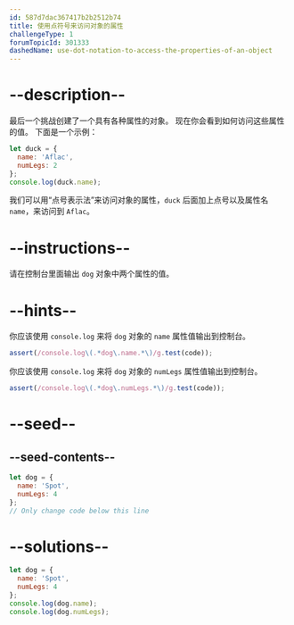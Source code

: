 ```yaml
---
id: 587d7dac367417b2b2512b74
title: 使用点符号来访问对象的属性
challengeType: 1
forumTopicId: 301333
dashedName: use-dot-notation-to-access-the-properties-of-an-object
---
```


# --description--

最后一个挑战创建了一个具有各种属性的对象。 现在你会看到如何访问这些属性的值。 下面是一个示例：

```js
let duck = {
  name: 'Aflac',
  numLegs: 2
};
console.log(duck.name);
```

我们可以用“点号表示法”来访问对象的属性，`duck` 后面加上点号以及属性名 `name`，来访问到 `Aflac`。

# --instructions--

请在控制台里面输出 `dog` 对象中两个属性的值。

# --hints--

你应该使用 `console.log` 来将 `dog` 对象的 `name` 属性值输出到控制台。

```js
assert(/console.log\(.*dog\.name.*\)/g.test(code));
```

你应该使用 `console.log` 来将 `dog` 对象的 `numLegs` 属性值输出到控制台。

```js
assert(/console.log\(.*dog\.numLegs.*\)/g.test(code));
```

# --seed--

## --seed-contents--

```js
let dog = {
  name: 'Spot',
  numLegs: 4
};
// Only change code below this line
```

# --solutions--

```js
let dog = {
  name: 'Spot',
  numLegs: 4
};
console.log(dog.name);
console.log(dog.numLegs);
```
